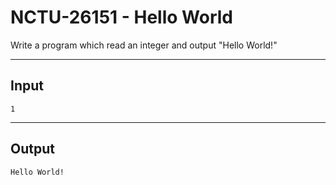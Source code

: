 # NCTU-26151 - Hello World

Write a program which read an integer and output "Hello World!"

---
## Input

```
1
```

---
## Output

```
Hello World!
```